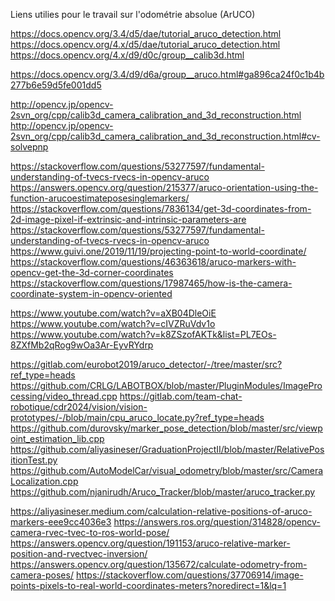 [order]:       # (5)
[title]:       # (Liens)
[description]: # (Liens utiles)

Liens utilies pour le travail sur l'odométrie absolue (ArUCO)
  
https://docs.opencv.org/3.4/d5/dae/tutorial_aruco_detection.html
https://docs.opencv.org/4.x/d5/dae/tutorial_aruco_detection.html
https://docs.opencv.org/4.x/d9/d0c/group__calib3d.html

https://docs.opencv.org/3.4/d9/d6a/group__aruco.html#ga896ca24f0c1b4b277b6e59d5fe001dd5

http://opencv.jp/opencv-2svn_org/cpp/calib3d_camera_calibration_and_3d_reconstruction.html
http://opencv.jp/opencv-2svn_org/cpp/calib3d_camera_calibration_and_3d_reconstruction.html#cv-solvepnp

https://stackoverflow.com/questions/53277597/fundamental-understanding-of-tvecs-rvecs-in-opencv-aruco
https://answers.opencv.org/question/215377/aruco-orientation-using-the-function-arucoestimateposesinglemarkers/
https://stackoverflow.com/questions/7836134/get-3d-coordinates-from-2d-image-pixel-if-extrinsic-and-intrinsic-parameters-are
https://stackoverflow.com/questions/53277597/fundamental-understanding-of-tvecs-rvecs-in-opencv-aruco
https://www.guivi.one/2019/11/19/projecting-point-to-world-coordinate/
https://stackoverflow.com/questions/46363618/aruco-markers-with-opencv-get-the-3d-corner-coordinates
https://stackoverflow.com/questions/17987465/how-is-the-camera-coordinate-system-in-opencv-oriented

https://www.youtube.com/watch?v=aXB04DleOiE
https://www.youtube.com/watch?v=cIVZRuVdv1o 
https://www.youtube.com/watch?v=k8ZSzofAKTk&list=PL7EOs-8ZXfMb2qRog9wOa3Ar-EyvRYdrp

https://gitlab.com/eurobot2019/aruco_detector/-/tree/master/src?ref_type=heads
https://github.com/CRLG/LABOTBOX/blob/master/PluginModules/ImageProcessing/video_thread.cpp
https://gitlab.com/team-chat-robotique/cdr2024/vision/vision-prototypes/-/blob/main/cpu_aruco_locate.py?ref_type=heads
https://github.com/durovsky/marker_pose_detection/blob/master/src/viewpoint_estimation_lib.cpp
https://github.com/aliyasineser/GraduationProjectII/blob/master/RelativePositionTest.py
https://github.com/AutoModelCar/visual_odometry/blob/master/src/CameraLocalization.cpp
https://github.com/njanirudh/Aruco_Tracker/blob/master/aruco_tracker.py

https://aliyasineser.medium.com/calculation-relative-positions-of-aruco-markers-eee9cc4036e3
https://answers.ros.org/question/314828/opencv-camera-rvec-tvec-to-ros-world-pose/
https://answers.opencv.org/question/191153/aruco-relative-marker-position-and-rvectvec-inversion/
https://answers.opencv.org/question/135672/calculate-odometry-from-camera-poses/
https://stackoverflow.com/questions/37706914/image-points-pixels-to-real-world-coordinates-meters?noredirect=1&lq=1
